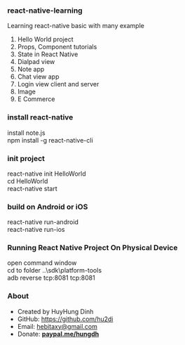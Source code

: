 ### react-native-learning
Learning react-native basic with many example

 1. Hello World project
 2. Props, Component tutorials
 3. State in React Native
 4. Dialpad view
 5. Note app
 6. Chat view app
 7. Login view client and server
 8. Image
 9. E Commerce
 
### install react-native
install note.js<br>
npm install -g react-native-cli

### init project
react-native init HelloWorld<br>
cd HelloWorld<br>
react-native start

### build on Android or iOS
react-native run-android<br>
react-native run-ios 

### Running React Native Project On Physical Device
open command window<br>
cd to folder ..\sdk\platform-tools<br>
adb reverse tcp:8081 tcp:8081

### About
- Created by HuyHung Dinh
- GitHub: https://github.com/hu2di
- Email: hebitaxy@gmail.com
- Donate: [**paypal.me/hungdh**](https://www.paypal.me/hungdh)
